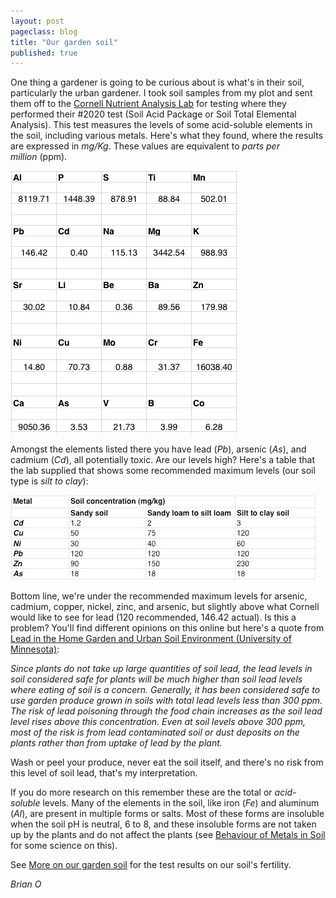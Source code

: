 ```yaml
---
layout: post
pageclass: blog
title: "Our garden soil"
published: true
---
```

One thing a gardener is going to be curious about is what's in their soil, particularly the urban gardener. I took soil samples from my plot and sent them off to the [Cornell Nutrient Analysis Lab](http://cnal.cals.cornell.edu/ "Cornell Nutrient Analysis Lab") for testing where they performed their #2020 test (Soil Acid Package or Soil Total Elemental Analysis). This test measures the levels of some acid-soluble elements in the soil, including various metals. Here's what they found, where the results are expressed in *mg/Kg*. These values are equivalent to *parts per million* (ppm).

![Soil\_Metal\_Levels.png](/images/Soil_Metal_Levels.png)

Amongst the elements listed there you have lead (*Pb*), arsenic (*As*), and cadmium (*Cd*), all potentially toxic. Are our levels high? Here's a table that the lab supplied that shows some recommended maximum levels (our soil type is *silt to clay*):

![Recommended Maximum](/images/Recommended_Maximum.png)

Bottom line, we're under the recommended maximum levels for arsenic, cadmium, copper, nickel, zinc, and arsenic, but slightly above what Cornell would like to see for lead (120 recommended, 146.42 actual). Is this a problem? You'll find different opinions on this online but here's a quote from [Lead in the Home Garden and Urban Soil Environment (University of Minnesota)](http://www.extension.umn.edu/distribution/horticulture/DG2543.html):

*Since plants do not take up large quantities of soil lead, the lead levels in soil considered safe for plants will be much higher than soil lead levels where eating of soil is a concern. Generally, it has been considered safe to use garden produce grown in soils with total lead levels less than 300 ppm. The risk of lead poisoning through the food chain increases as the soil lead level rises above this concentration. Even at soil levels above 300 ppm, most of the risk is from lead contaminated soil or dust deposits on the plants rather than from uptake of lead by the plant.*

Wash or peel your produce, never eat the soil itself, and there's no risk from this level of soil lead, that's my interpretation. 

If you do more research on this remember these are the total or *acid-soluble* levels. Many of the elements in the soil, like iron (*Fe*) and aluminum (*Al*), are present in multiple forms or salts. Most of these forms are insoluble when the soil pH is neutral, 6 to 8, and these insoluble forms are not taken up by the plants and do not affect the plants (see [Behaviour of Metals in Soil](/pdf/Behaviour_of_Metals_in_Soil.pdf) for some science on this).

See [More on our garden soil](/blog/and-more-on-our-garden-soil) for the test results on our soil's fertility.

*Brian O*